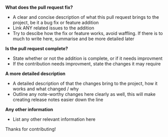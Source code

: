 **What does the pull request fix?**
 - A clear and concise description of what this pull request brings to the project, be it a bug fix or feature addition
 - Link ANY related issues to the addition
 - Try to descibe how the fix or feature works, avoid waffling. If there is to much to write here, summarise and be more detailed later
 
 **Is the pull request complete?**
  - State whether or not the addition is complete, or if it needs improvment
  - If the contribution needs improvment, state the changes it may require
  
  **A more detailed description**
   - A detailed description of that the changes bring to the project, how it works and what changed / why
   - Outline any note-worthy changes here clearly as well, this will make creating release notes easier down the line
  
  **Any other information**
   - List any other relevant information here
   
   Thanks for contributing!
